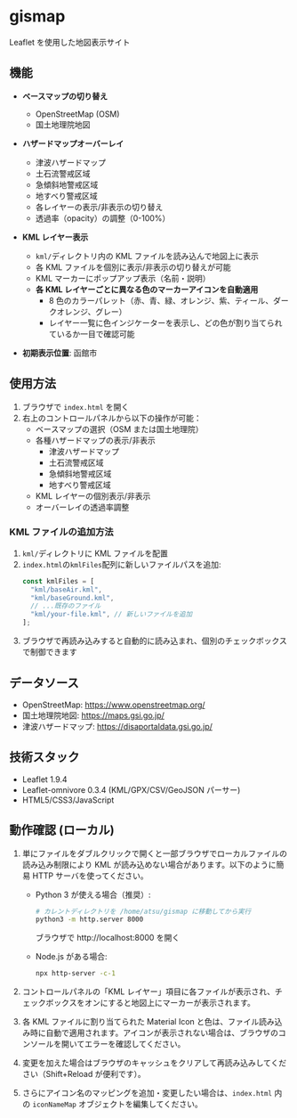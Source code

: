 # gismap

Leaflet を使用した地図表示サイト

## 機能

- **ベースマップの切り替え**

  - OpenStreetMap (OSM)
  - 国土地理院地図

- **ハザードマップオーバーレイ**

  - 津波ハザードマップ
  - 土石流警戒区域
  - 急傾斜地警戒区域
  - 地すべり警戒区域
  - 各レイヤーの表示/非表示の切り替え
  - 透過率（opacity）の調整（0-100%）

- **KML レイヤー表示**

  - `kml/`ディレクトリ内の KML ファイルを読み込んで地図上に表示
  - 各 KML ファイルを個別に表示/非表示の切り替えが可能
  - KML マーカーにポップアップ表示（名前・説明）
  - **各 KML レイヤーごとに異なる色のマーカーアイコンを自動適用**
    - 8 色のカラーパレット（赤、青、緑、オレンジ、紫、ティール、ダークオレンジ、グレー）
    - レイヤー一覧に色インジケーターを表示し、どの色が割り当てられているか一目で確認可能

- **初期表示位置**: 函館市

## 使用方法

1. ブラウザで `index.html` を開く
2. 右上のコントロールパネルから以下の操作が可能：
   - ベースマップの選択（OSM または国土地理院）
   - 各種ハザードマップの表示/非表示
     - 津波ハザードマップ
     - 土石流警戒区域
     - 急傾斜地警戒区域
     - 地すべり警戒区域
   - KML レイヤーの個別表示/非表示
   - オーバーレイの透過率調整

### KML ファイルの追加方法

1. `kml/`ディレクトリに KML ファイルを配置
2. `index.html`の`kmlFiles`配列に新しいファイルパスを追加:
   ```javascript
   const kmlFiles = [
     "kml/baseAir.kml",
     "kml/baseGround.kml",
     // ...既存のファイル
     "kml/your-file.kml", // 新しいファイルを追加
   ];
   ```
3. ブラウザで再読み込みすると自動的に読み込まれ、個別のチェックボックスで制御できます

## データソース

- OpenStreetMap: https://www.openstreetmap.org/
- 国土地理院地図: https://maps.gsi.go.jp/
- 津波ハザードマップ: https://disaportaldata.gsi.go.jp/

## 技術スタック

- Leaflet 1.9.4
- Leaflet-omnivore 0.3.4 (KML/GPX/CSV/GeoJSON パーサー)
- HTML5/CSS3/JavaScript

## 動作確認 (ローカル)

1. 単にファイルをダブルクリックで開くと一部ブラウザでローカルファイルの読み込み制限により KML が読み込めない場合があります。以下のように簡易 HTTP サーバを使ってください。

   - Python 3 が使える場合（推奨）:

     ```bash
     # カレントディレクトリを /home/atsu/gismap に移動してから実行
     python3 -m http.server 8000
     ```

     ブラウザで http://localhost:8000 を開く

   - Node.js がある場合:

     ```bash
     npx http-server -c-1
     ```

2. コントロールパネルの「KML レイヤー」項目に各ファイルが表示され、チェックボックスをオンにすると地図上にマーカーが表示されます。

3. 各 KML ファイルに割り当てられた Material Icon と色は、ファイル読み込み時に自動で適用されます。アイコンが表示されない場合は、ブラウザのコンソールを開いてエラーを確認してください。

4. 変更を加えた場合はブラウザのキャッシュをクリアして再読み込みしてください（Shift+Reload が便利です）。

5. さらにアイコン名のマッピングを追加・変更したい場合は、`index.html` 内の `iconNameMap` オブジェクトを編集してください。
